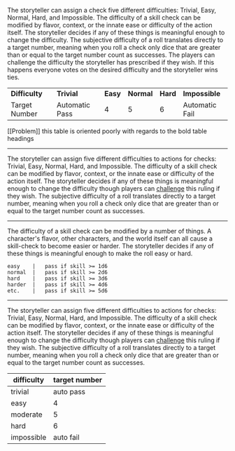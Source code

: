 The storyteller can assign a check five different difficulties: Trivial, Easy, Normal, Hard, and Impossible. The difficulty of a skill check can be modified by flavor, context, or the innate ease or difficulty of the action itself. The storyteller decides if any of these things is meaningful enough to change the difficulty. The subjective difficulty of a roll translates directly to a target number, meaning when you roll a check only dice that are greater than or equal to the target number count as successes. The players can challenge the difficulty the storyteller has prescribed if they wish. If this happens everyone votes on the desired difficulty and the storyteller wins ties.

|   |   |   |   |   |   |
|---|---|---|---|---|---|
|**Difficulty**|**Trivial**|**Easy**|**Normal**|**Hard**|**Impossible**|
|Target Number|Automatic Pass|4|5|6|Automatic Fail|

[[Problem]] this table is oriented poorly with regards to the bold table headings

---

The storyteller can assign five different difficulties to actions for checks: Trivial, Easy, Normal, Hard, and Impossible. The difficulty of a skill check can be modified by flavor, context, or the innate ease or difficulty of the action itself. The storyteller decides if any of these things is meaningful enough to change the difficulty though players can [challenge](#_w7f8x3j78p3y) this ruling if they wish. The subjective difficulty of a roll translates directly to a target number, meaning when you roll a check only dice that are greater than or equal to the target number count as successes.

---

The difficulty of a skill check can be modified by a number of things. A character's flavor, other characters, and the world itself can all cause a skill-check to become easier or harder. The storyteller decides if any of these things is meaningful enough to make the roll easy or hard.
```
easy    |   pass if skill >= 1d6
normal  |   pass if skill >= 2d6
hard    |   pass if skill >= 3d6
harder  |   pass if skill >= 4d6
etc.    |   pass if skill >= 5d6
```

---

The storyteller can assign five different difficulties to actions for checks: Trivial, Easy, Normal, Hard, and Impossible. The difficulty of a skill check can be modified by flavor, context, or the innate ease or difficulty of the action itself. The storyteller decides if any of these things is meaningful enough to change the difficulty though players can [challenge](https://docs.google.com/document/d/1IdpkyR5XzUpkYwrZ0e7dhVONLq8gUa03OIkV1lhy-ME/edit#heading=h.w7f8x3j78p3y) this ruling if they wish. The subjective difficulty of a roll translates directly to a target number, meaning when you roll a check only dice that are greater than or equal to the target number count as successes.


|difficulty|target number|
|-|-|
|trivial|auto pass|
|easy|4|
|moderate|5|
|hard|6|
|impossible|auto fail|